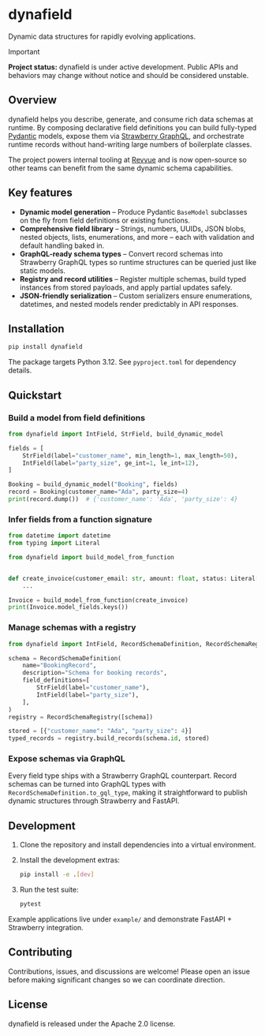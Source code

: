 # dynafield

Dynamic data structures for rapidly evolving applications.

> [!IMPORTANT]
> **Project status:** dynafield is under active development. Public APIs and behaviors may change without notice and should be considered unstable.

## Overview

dynafield helps you describe, generate, and consume rich data schemas at runtime. By composing declarative field definitions you can build fully-typed [Pydantic](https://docs.pydantic.dev/latest/) models, expose them via [Strawberry GraphQL](https://strawberry.rocks/), and orchestrate runtime records without hand-writing large numbers of boilerplate classes.

The project powers internal tooling at [Revvue](https://revvue.ai) and is now open-source so other teams can benefit from the same dynamic schema capabilities.

## Key features

- **Dynamic model generation** – Produce Pydantic `BaseModel` subclasses on the fly from field definitions or existing functions.
- **Comprehensive field library** – Strings, numbers, UUIDs, JSON blobs, nested objects, lists, enumerations, and more – each with validation and default handling baked in.
- **GraphQL-ready schema types** – Convert record schemas into Strawberry GraphQL types so runtime structures can be queried just like static models.
- **Registry and record utilities** – Register multiple schemas, build typed instances from stored payloads, and apply partial updates safely.
- **JSON-friendly serialization** – Custom serializers ensure enumerations, datetimes, and nested models render predictably in API responses.

## Installation

```bash
pip install dynafield
```

The package targets Python 3.12. See `pyproject.toml` for dependency details.

## Quickstart

### Build a model from field definitions

```python
from dynafield import IntField, StrField, build_dynamic_model

fields = [
    StrField(label="customer_name", min_length=1, max_length=50),
    IntField(label="party_size", ge_int=1, le_int=12),
]

Booking = build_dynamic_model("Booking", fields)
record = Booking(customer_name="Ada", party_size=4)
print(record.dump())  # {'customer_name': 'Ada', 'party_size': 4}
```

### Infer fields from a function signature

```python
from datetime import datetime
from typing import Literal

from dynafield import build_model_from_function


def create_invoice(customer_email: str, amount: float, status: Literal["draft", "sent"], sent_at: datetime | None = None):
    ...

Invoice = build_model_from_function(create_invoice)
print(Invoice.model_fields.keys())
```

### Manage schemas with a registry

```python
from dynafield import IntField, RecordSchemaDefinition, RecordSchemaRegistry, StrField

schema = RecordSchemaDefinition(
    name="BookingRecord",
    description="Schema for booking records",
    field_definitions=[
        StrField(label="customer_name"),
        IntField(label="party_size"),
    ],
)
registry = RecordSchemaRegistry([schema])

stored = [{"customer_name": "Ada", "party_size": 4}]
typed_records = registry.build_records(schema.id, stored)
```

### Expose schemas via GraphQL

Every field type ships with a Strawberry GraphQL counterpart. Record schemas can be turned into GraphQL types with `RecordSchemaDefinition.to_gql_type`, making it straightforward to publish dynamic structures through Strawberry and FastAPI.

## Development

1. Clone the repository and install dependencies into a virtual environment.
2. Install the development extras:

   ```bash
   pip install -e .[dev]
   ```

3. Run the test suite:

   ```bash
   pytest
   ```

Example applications live under `example/` and demonstrate FastAPI + Strawberry integration.

## Contributing

Contributions, issues, and discussions are welcome! Please open an issue before making significant changes so we can coordinate direction.

## License

dynafield is released under the Apache 2.0 license.
